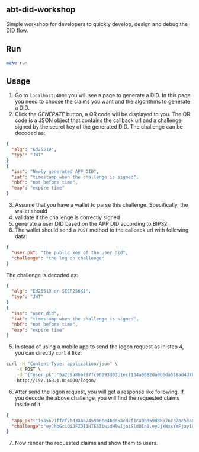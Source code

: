 ## abt-did-workshop

Simple workshop for developers to quickly develop, design and debug the DID flow.

## Run 

```bash
make run
```

## Usage

1. Go to `localhost:4000` you will see a page to generate a DID. In this page you need to choose the claims you want and the algorithms to generate a DID.
2. Click the *GENERATE* button, a QR code will be displayed to you. The QR code is a JSON object that contains the callback url and a challenge signed by the secret key of the generated DID. The challenge can be decoded as:
```json
{
  "alg": "Ed25519",
  "typ": "JWT"
}
{
  "iss": "Newly generated APP DID",
  "iat": "timestamp when the challenge is signed",
  "nbf": "not before time",
  "exp": "expire time"
}
```
3. Assume that you have a wallet to parse this challenge. Specifically, the wallet should 
  1. validate if the challenge is correctly signed 
  2. generate a user DID based on the APP DID according to BIP32
4. The wallet should send a `POST` method to the callback url with following data:
```json
{
  "user_pk": "the public key of the user did",
  "challenge": "the log on challenge"
}
```
The challenge is decoded as:
```json
{
  "alg": "Ed25519 or SECP256K1",
  "typ": "JWT"
}
{
  "iss": "user_did",
  "iat": "timestamp when the challenge is signed",
  "nbf": "not before time",
  "exp": "expire time"
}
```
5. In stead of using a mobile app to send the logon request as in step 4, you can directly `curl` it like: 
```bash
curl -H "Content-Type: application/json" \
    -X POST \
    -d '{"user_pk":"5a2c9a8bbf97fc96293d03b1ecf134a6682da9b6da518ad4d7b337311cae90d2","challenge":"eyJhbGciOiJFZDI1NTE5IiwidHlwIjoiSldUIn0.eyJleHAiOiIxNTQ5NTY3NDk1IiwiaWF0IjoiMTU0OTU2NTY5NSIsImlzcyI6ImRpZDphYnQ6ejFYbUcxN3EzRFRqY3BIUEN4MlZ5ZXBhVjE2dmhDdHJkZmQiLCJuYmYiOiIxNTQ5NTY1Njk1In0.kwPUzhKt79uiOHao9tvuPrhNwSM5jeTry2laoLqbO6dVMfsQGizJqpyJ7qhVPsuwqXXZm4K_nDlc3iU8ssZGBg"}' \
    http://192.168.1.8:4000/logon/
```
6. After send the logon request, you will get a response like following. If you decode the above challenge, you will find the requested claims inside of it.
```json
{
  "app_pk":"15a5621ffcf7bd3aba7459b6ce4bdd5acd2f1ca0bd59d86076c32bc5ea8a180e",
  "challenge":"eyJhbGciOiJFZDI1NTE5IiwidHlwIjoiSldUIn0.eyJjYWxsYmFjayI6Imh0dHA6Ly8xOTIuMTY4LjEuOC9sb2dvbi8iLCJyZXF1ZXN0ZWQiOlt7ImlkIjoiYmlydGhkYXkiLCJ0aXRsZSI6IkJpcnRoZGF5IChtdXN0IGJlIG92ZXIgMjEpIiwidHlwZSI6ImRhdGUifSx7ImZvcm1hdCI6IiMjIy0jIy0jIyMjIiwiaWQiOiJTU04iLCJ0aXRsZSI6IlNvY2lhbCBTZWN1cml0eSBOby4iLCJ0eXBlIjoic3RyaW5nIn1dLCJleHAiOiIxNTQ5NTc4NjA3IiwiaWF0IjoiMTU0OTU3NjgwNyIsImlzcyI6ImRpZDphYnQ6ek5LRzliYmFNbVJSWHNiRW1teENITDlBZkVWazZCcUI4SFBOIiwibmJmIjoiMTU0OTU3NjgwNyJ9._soIgZ2bRa_ACqnitIzld86a3qH1rwzf67GaVmu9BZf9iaIZsYJmhzn-McQvFgNqwjtcVjZAvptiTiDPthSgCg"
}
```
7. Now render the requested claims and show them to users.